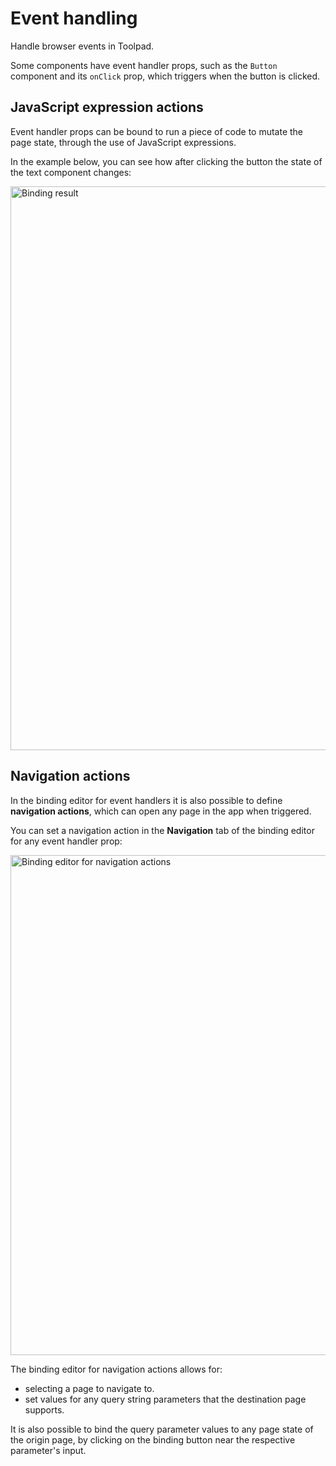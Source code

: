 # Event handling

<p class="description">Handle browser events in Toolpad.</p>

Some components have event handler props, such as the `Button` component and its `onClick` prop, which triggers when the button is clicked.

## JavaScript expression actions

Event handler props can be bound to run a piece of code to mutate the page state, through the use of JavaScript expressions.

In the example below, you can see how after clicking the button the state of the text component changes:

<img src="/static/toolpad/docs/data-binding/bind-15.gif" alt="Binding result" width="902px" />

## Navigation actions

In the binding editor for event handlers it is also possible to define **navigation actions**, which can open any page in the app when triggered.

You can set a navigation action in the **Navigation** tab of the binding editor for any event handler prop:

<img src="/static/toolpad/docs/data-binding/bind-12.png" alt="Binding editor for navigation actions" width="800" />

<!---
@TODO: Link "any query string parameters that the destination page supports" to page parameters documentation
-->

The binding editor for navigation actions allows for:

- selecting a page to navigate to.
- set values for any query string parameters that the destination page supports.

It is also possible to bind the query parameter values to any page state of the origin page, by clicking on the binding button near the respective parameter's input.
